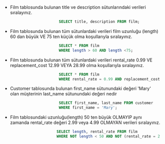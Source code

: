 - Film tablosunda bulunan title ve description sütunlarındaki verileri sıralayınız.
```sql
                         SELECT title, description FROM film;
```

- Film tablosunda bulunan tüm sütunlardaki verileri film uzunluğu (length) 60 dan büyük VE 75 ten küçük olma koşullarıyla sıralayınız.
```sql
                         SELECT * FROM film
                         WHERE length > 60 AND length <75;
```

- Film tablosunda bulunan tüm sütunlardaki verileri rental_rate 0.99 VE replacement_cost 12.99 VEYA 28.99 olma koşullarıyla sıralayınız.
```sql
                         SELECT * FROM film
                         WHERE rental_rate = 0.99 AND replacement_cost = 12.99 OR replacement_cost = 28.99;
```


- Customer tablosunda bulunan first_name sütunundaki değeri 'Mary' olan müşterinin last_name sütunundaki değeri nedir
```sql
                         SELECT first_name, last_name FROM customer 
                         WHERE first_name = 'Mary';
```

- Film tablosundaki uzunluğu(length) 50 ten büyük OLMAYIP aynı zamanda rental_rate değeri 2.99 veya 4.99 OLMAYAN verileri sıralayınız.
```sql
                        SELECT length, rental_rate FROM film
                        WHERE NOT length < 50 AND NOT (rental_rate = 2.99 OR rental_rate = 4.99);
```
